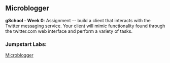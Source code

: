 ## Microblogger

**gSchool - Week 0**: Assignment -- build a client
that interacts with the Twitter messaging service. Your client will
mimic functionality found through the twitter.com web interface and perform a variety of tasks. 

### Jumpstart Labs:
[Microblogger](http://tutorials.jumpstartlab.com/projects/microblogger.html)
